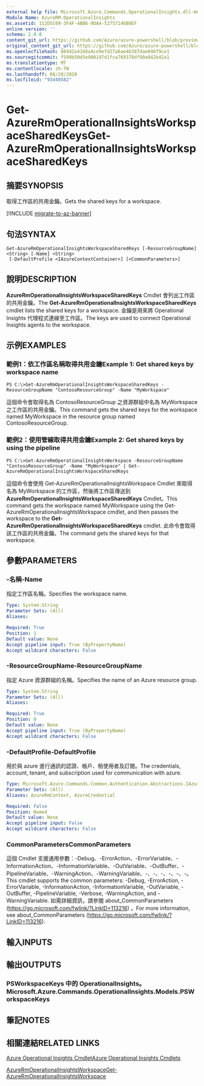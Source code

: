 ```yaml
---
external help file: Microsoft.Azure.Commands.OperationalInsights.dll-Help.xml
Module Name: AzureRM.OperationalInsights
ms.assetid: 112D5C69-3F4F-4BB6-9DA4-52757146B0EF
online version: ''
schema: 2.0.0
content_git_url: https://github.com/Azure/azure-powershell/blob/preview/src/ResourceManager/OperationalInsights/Commands.OperationalInsights/help/Get-AzureRmOperationalInsightsWorkspaceSharedKeys.md
original_content_git_url: https://github.com/Azure/azure-powershell/blob/preview/src/ResourceManager/OperationalInsights/Commands.OperationalInsights/help/Get-AzureRmOperationalInsightsWorkspaceSharedKeys.md
ms.openlocfilehash: 884d2a4168a4ce9efd27a6ae46387dae048f9ce1
ms.sourcegitcommit: f599b50d5e980197d1fca769378df90a842b42a1
ms.translationtype: MT
ms.contentlocale: zh-TW
ms.lasthandoff: 08/20/2020
ms.locfileid: "93449582"
---
```

# <span data-ttu-id="92620-101">Get-AzureRmOperationalInsightsWorkspaceSharedKeys</span><span class="sxs-lookup"><span data-stu-id="92620-101">Get-AzureRmOperationalInsightsWorkspaceSharedKeys</span></span>

## <span data-ttu-id="92620-102">摘要</span><span class="sxs-lookup"><span data-stu-id="92620-102">SYNOPSIS</span></span>
<span data-ttu-id="92620-103">取得工作區的共用金鑰。</span><span class="sxs-lookup"><span data-stu-id="92620-103">Gets the shared keys for a workspace.</span></span>

[!INCLUDE [migrate-to-az-banner](../../includes/migrate-to-az-banner.md)]

## <span data-ttu-id="92620-104">句法</span><span class="sxs-lookup"><span data-stu-id="92620-104">SYNTAX</span></span>

```
Get-AzureRmOperationalInsightsWorkspaceSharedKeys [-ResourceGroupName] <String> [-Name] <String>
 [-DefaultProfile <IAzureContextContainer>] [<CommonParameters>]
```

## <span data-ttu-id="92620-105">說明</span><span class="sxs-lookup"><span data-stu-id="92620-105">DESCRIPTION</span></span>
<span data-ttu-id="92620-106">**AzureRmOperationalInsightsWorkspaceSharedKeys** Cmdlet 會列出工作區的共用金鑰。</span><span class="sxs-lookup"><span data-stu-id="92620-106">The **Get-AzureRmOperationalInsightsWorkspaceSharedKeys** cmdlet lists the shared keys for a workspace.</span></span>
<span data-ttu-id="92620-107">金鑰是用來將 Operational Insights 代理程式連線至工作區。</span><span class="sxs-lookup"><span data-stu-id="92620-107">The keys are used to connect Operational Insights agents to the workspace.</span></span>

## <span data-ttu-id="92620-108">示例</span><span class="sxs-lookup"><span data-stu-id="92620-108">EXAMPLES</span></span>

### <span data-ttu-id="92620-109">範例1：依工作區名稱取得共用金鑰</span><span class="sxs-lookup"><span data-stu-id="92620-109">Example 1: Get shared keys by workspace name</span></span>
```
PS C:\>Get-AzureRmOperationalInsightsWorkspaceSharedKeys -ResourceGroupName "ContosoResourceGroup" -Name "MyWorkspace"
```

<span data-ttu-id="92620-110">這個命令會取得名為 ContosoResourceGroup 之資源群組中名為 MyWorkspace 之工作區的共用金鑰。</span><span class="sxs-lookup"><span data-stu-id="92620-110">This command gets the shared keys for the workspace named MyWorkspace in the resource group named ContosoResourceGroup.</span></span>

### <span data-ttu-id="92620-111">範例2：使用管線取得共用金鑰</span><span class="sxs-lookup"><span data-stu-id="92620-111">Example 2: Get shared keys by using the pipeline</span></span>
```
PS C:\>Get-AzureRmOperationalInsightsWorkspace -ResourceGroupName "ContosoResourceGroup" -Name "MyWorkspace" | Get-AzureRmOperationalInsightsWorkspaceSharedKeys
```

<span data-ttu-id="92620-112">這個命令會使用 Get-AzureRmOperationalInsightsWorkspace Cmdlet 來取得名為 MyWorkspace 的工作區，然後將工作區傳送到 **AzureRmOperationalInsightsWorkspaceSharedKeys** Cmdlet。</span><span class="sxs-lookup"><span data-stu-id="92620-112">This command gets the workspace named MyWorkspace using the Get-AzureRmOperationalInsightsWorkspace cmdlet, and then passes the workspace to the **Get-AzureRmOperationalInsightsWorkspaceSharedKeys** cmdlet.</span></span>
<span data-ttu-id="92620-113">此命令會取得該工作區的共用金鑰。</span><span class="sxs-lookup"><span data-stu-id="92620-113">The command gets the shared keys for that workspace.</span></span>

## <span data-ttu-id="92620-114">參數</span><span class="sxs-lookup"><span data-stu-id="92620-114">PARAMETERS</span></span>

### <span data-ttu-id="92620-115">-名稱</span><span class="sxs-lookup"><span data-stu-id="92620-115">-Name</span></span>
<span data-ttu-id="92620-116">指定工作區名稱。</span><span class="sxs-lookup"><span data-stu-id="92620-116">Specifies the workspace name.</span></span>

```yaml
Type: System.String
Parameter Sets: (All)
Aliases: 

Required: True
Position: 1
Default value: None
Accept pipeline input: True (ByPropertyName)
Accept wildcard characters: False
```

### <span data-ttu-id="92620-117">-ResourceGroupName</span><span class="sxs-lookup"><span data-stu-id="92620-117">-ResourceGroupName</span></span>
<span data-ttu-id="92620-118">指定 Azure 資源群組的名稱。</span><span class="sxs-lookup"><span data-stu-id="92620-118">Specifies the name of an Azure resource group.</span></span>

```yaml
Type: System.String
Parameter Sets: (All)
Aliases: 

Required: True
Position: 0
Default value: None
Accept pipeline input: True (ByPropertyName)
Accept wildcard characters: False
```

### <span data-ttu-id="92620-119">-DefaultProfile</span><span class="sxs-lookup"><span data-stu-id="92620-119">-DefaultProfile</span></span>
<span data-ttu-id="92620-120">用於與 azure 進行通訊的認證、帳戶、租使用者及訂閱。</span><span class="sxs-lookup"><span data-stu-id="92620-120">The credentials, account, tenant, and subscription used for communication with azure.</span></span>

```yaml
Type: Microsoft.Azure.Commands.Common.Authentication.Abstractions.IAzureContextContainer
Parameter Sets: (All)
Aliases: AzureRmContext, AzureCredential

Required: False
Position: Named
Default value: None
Accept pipeline input: False
Accept wildcard characters: False
```

### <span data-ttu-id="92620-121">CommonParameters</span><span class="sxs-lookup"><span data-stu-id="92620-121">CommonParameters</span></span>
<span data-ttu-id="92620-122">這個 Cmdlet 支援通用參數：-Debug、-ErrorAction、-ErrorVariable、-InformationAction、-InformationVariable、-OutVariable、-OutBuffer、-PipelineVariable、-WarningAction、-WarningVariable、-、-、-、-、-、-。</span><span class="sxs-lookup"><span data-stu-id="92620-122">This cmdlet supports the common parameters: -Debug, -ErrorAction, -ErrorVariable, -InformationAction, -InformationVariable, -OutVariable, -OutBuffer, -PipelineVariable, -Verbose, -WarningAction, and -WarningVariable.</span></span> <span data-ttu-id="92620-123">如需詳細資訊，請參閱 about_CommonParameters (https://go.microsoft.com/fwlink/?LinkID=113216) 。</span><span class="sxs-lookup"><span data-stu-id="92620-123">For more information, see about_CommonParameters (https://go.microsoft.com/fwlink/?LinkID=113216).</span></span>

## <span data-ttu-id="92620-124">輸入</span><span class="sxs-lookup"><span data-stu-id="92620-124">INPUTS</span></span>

## <span data-ttu-id="92620-125">輸出</span><span class="sxs-lookup"><span data-stu-id="92620-125">OUTPUTS</span></span>

### <span data-ttu-id="92620-126">PSWorkspaceKeys 中的 OperationalInsights。</span><span class="sxs-lookup"><span data-stu-id="92620-126">Microsoft.Azure.Commands.OperationalInsights.Models.PSWorkspaceKeys</span></span>

## <span data-ttu-id="92620-127">筆記</span><span class="sxs-lookup"><span data-stu-id="92620-127">NOTES</span></span>

## <span data-ttu-id="92620-128">相關連結</span><span class="sxs-lookup"><span data-stu-id="92620-128">RELATED LINKS</span></span>

[<span data-ttu-id="92620-129">Azure Operational Insights Cmdlet</span><span class="sxs-lookup"><span data-stu-id="92620-129">Azure Operational Insights Cmdlets</span></span>](./AzureRM.OperationalInsights.md)

[<span data-ttu-id="92620-130">AzureRmOperationalInsightsWorkspace</span><span class="sxs-lookup"><span data-stu-id="92620-130">Get-AzureRmOperationalInsightsWorkspace</span></span>](./Get-AzureRmOperationalInsightsWorkspace.md)


